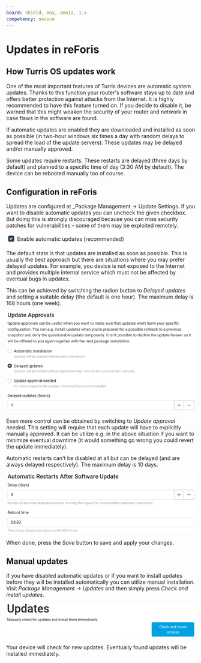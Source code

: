 ```yaml
---
board: shield, mox, omnia, 1.x
competency: novice
---
```

# Updates in reForis

## How Turris OS updates work

One of the most important features of Turris devices are automatic system
updates. Thanks to this function your router's software stays up to date
and offers better protection against attacks from the Internet. It is highly
recommended to have this feature turned on. If you decide to disable it,
be warned that this might weaken the security of your router and network
in case flaws in the software are found.

If automatic updates are enabled they are downloaded and installed as
soon as possible (in two-hour windows six times a day with random delays
to spread the load of the update servers). These updates may be delayed
and/or manually approved.

Some updates require restarts. These restarts are delayed (three days by
default) and planned to a specific time of day (3:30 AM by default).
The device can be rebooted manually too of course.

## Configuration in reForis

Updates are configured at _Package Management -> Update Settings. If you
want to disable automatic updates you can uncheck the given checkbox.
But doing this is strongly discouraged because you can miss security
patches for vulnerabilities – some of them may be exploited remotely.

![Enable automatic updates](enable.png)

The default state is that updates are installed as soon as possible.
This is usually the best approach but there are situations where
you may prefer delayed updates. For example, you device is not
exposed to the Internet and provides multiple internal service which
must not be affected by eventual bugs in updates.

This can be achieved by switching the radion button to _Delayed
updates_ and setting a suitable delay (the default is one hour).
The maximum delay is 168 hours (one week).

![Delayed updates](delayed.png)

Even more control can be obtained by switching to _Update approval needed_.
This setting will require that each update will have to explicitly
manually approved. It can be utilize e.g. in the above situation if you want
to minimize eventual downtime (it would something go wrong you could revert
the update immediately).

Automatic restarts can't be disabled at all but can be delayed (and are
always delayed respectively). The maximum delay is 10 days.

![Automatic restarts](restart.png)

When done, press the _Save_ button to save and apply your changes.

## Manual updates

If you have disabled automatic updates or if you want to install updates
before they will be installed automatically you can utilize manual
installation. Visit _Package Management -> Updates_ and then simply
press _Check and install updates_.

![Manual installation of updates](manual.png)

Your device will check for new updates. Eventually found updates will
be installed immediately.

